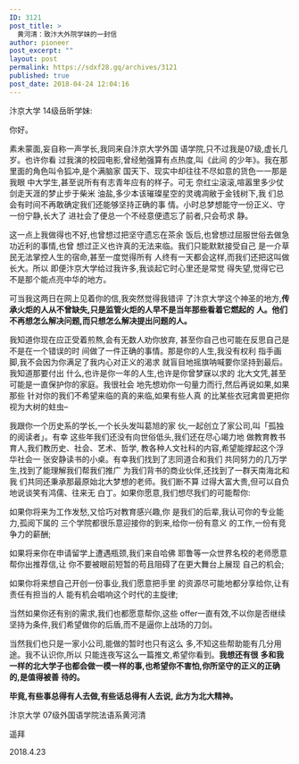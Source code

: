 ```yaml
---
ID: 3121
post_title: >
  黄河清：致汴大外院学妹的一封信
author: pioneer
post_excerpt: ""
layout: post
permalink: https://sdxf28.gq/archives/3121
published: true
post_date: 2018-04-24 12:04:16
---
```

汴京大学 14级岳昕学妹:

你好。

素未蒙面,妄自称一声学长,我同来自汴京大学外国 语学院,只不过我是07级,虚长几岁。也许你看 过我演的校园电影,曾经勉强算有点热度,叫《此间 的少年》。我在那里面的角色叫令狐冲,是个满脑家 国天下、现实中却往往不尽如意的货色一一那是我眼 中大学生,甚至说所有有志青年应有的样子。可无 奈红尘滚滚,喧嚣里多少仗剑走天涯的梦止步于柴米 油盐,多少本该璀璨星空的灵魂凋敝于金钱树下,我 们总会有时间不再敢确定我们还能够坚持正确的事 情。小时总梦想能守一份正义、守一份宁静,长大了 进社会了便总一个不经意便遗忘了前者,只会苟求 静。

这一点上我做得也不好,也曾想过把坚守遗忘在茶余 饭后,也曾想过屈服世俗去做急功近利的事情,也曾 想过正义也许真的无法来临。我们只能默默接受自己 是一介草民无法掌控人生的宿命,甚至一度觉得所有 人终有一天都会这样,而我们还把这叫做长大。所以 即便汴京大学给过我许多,我谈起它时心里还是常觉 得失望,觉得它已不是那个能点亮中华的地方。

可当我这两日在网上见着你的信,我突然觉得我错评 了汴京大学这个神圣的地方,<strong>传承火炬的人从不曾缺</strong><strong>失</strong><strong>,</strong><strong>只是监管火炬的人早不是当年那些看着它燃起的</strong> <strong>人。他们不再想怎么解决问题</strong><strong>,</strong><strong>而只想怎么解决提出</strong><strong>问题的人。</strong>

我知道你现在应正受着煎熬,会有无数人劝你放弃, 甚至你自己也可能在反思自己是不是在一个错误的时 间做了一件正确的事情。那是你的人生,我没有权利 指手画脚,我不会因为你满足了我内心对正义的渴求 就盲目地摇旗呐喊要你坚持到最后。我知道那要付出 什么,也许是你一年的人生,也许是你曾梦寐以求的 北大文凭,甚至可能是一直保护你的家庭。我很社会 地先想劝你一句量力而行,然后再说如果,如果那些 针对你的我们不希望来临的真的来临,如果有些人真 的比某些衣冠禽兽更把你视为大树的蛀虫–

我跟你一个历史系的学长,一个长头发叫葛旭的家 伙,一起创立了家公司,叫「孤独的阅读者」。有幸 这些年我们还没有向世俗低头,我们还在尽心竭力地 做教育教书育人,我们教历史、社会、艺术、哲学, 教各种人文社科的内容,希望能撑起这个浮华社会一 张安静读书的小桌。有幸我们找到了志同道合和我们 共同努力的几万学生,找到了能理解我们帮我们推广 为我们背书的商业伙伴,还找到了一群天南海北和我 们共同还秉承那最原始北大梦想的老师。我们断不算 过得大富大贵,但可以自负地说谈笑有鸿儒、往来无 白丁。如果你愿意,我们想尽我们的可能帮你:

如果你将来为工作发愁,又恰巧对教育感兴趣,你 是我们的后辈,我认可你的专业能力,孤阅下属的 三个学院都很乐意迎接你的到来,给你一份有意义 的工作,一份有竞争力的薪酬;

如果将来你在申请留学上遭遇瓶颈,我们来自哈佛 耶鲁等一众世界名校的老师愿意帮你出推荐信,让 你不要被眼前短暂的苟且阻碍了在更大舞台上展现 自己的机会;

如果你将来想自己开创一份事业,我们愿意把手里 的资源尽可能地都分享给你,让有责任有担当的人 能有机会唱响这个时代的主旋律;

当然如果你还有别的需求,我们也都愿意帮你,这些 offer一直有效,不以你是否继续坚持为条件,我们希望做你的后盾,而不是逼你上战场的刀剑。

当然我们也只是一家小公司,能做的暂时也只有这么 多,不知这些帮助能有几分用途。我不认识你,所以 只能连夜写这么一篇推文,希望你看到。<strong>我想还有很</strong> <strong>多和我一样的北大学子也都会做一模一样的事</strong><strong>,</strong><strong>也希</strong><strong>望你不害怕</strong><strong>,</strong><strong>你所坚守的正义的正确的</strong><strong>,</strong><strong>是值得被善</strong> <strong>待的。</strong>

<strong>毕竟</strong><strong>,</strong><strong>有些事总得有人去做</strong><strong>,</strong><strong>有些话总得有人去说</strong><strong>, </strong><strong>此方为北大精神。</strong>

汴京大学 07级外国语学院法语系黄河清

遥拜

2018.4.23